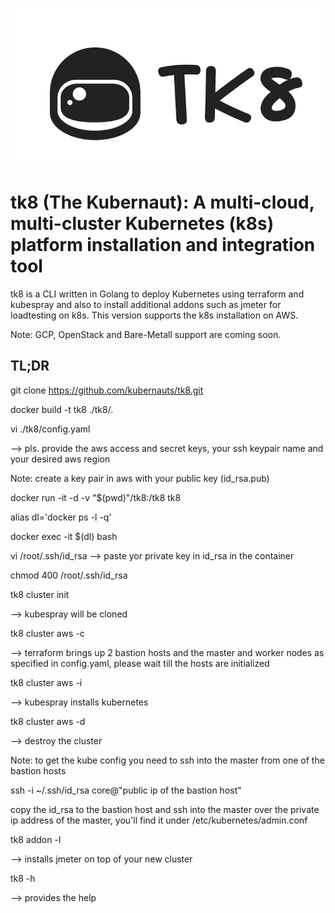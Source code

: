 ![Screenshot](tk8.png)
# tk8 (The Kubernaut): A multi-cloud, multi-cluster Kubernetes (k8s) platform installation and integration tool

tk8 is a CLI written in Golang to deploy Kubernetes using terraform and kubespray and also to install additional addons such as jmeter for loadtesting on k8s.
This version supports the k8s installation on AWS.

Note: GCP, OpenStack and Bare-Metall support are coming soon.

## TL;DR

git clone https://github.com/kubernauts/tk8.git

docker build -t tk8 ./tk8/.

vi ./tk8/config.yaml

--> pls. provide the aws access and secret keys, your ssh keypair name and your desired aws region

Note: create a key pair in aws with your public key (id_rsa.pub)

docker run -it -d -v "$(pwd)"/tk8:/tk8 tk8

alias dl='docker ps -l -q'

docker exec -it $(dl) bash

vi /root/.ssh/id_rsa --> paste yor private key in id_rsa in the container

chmod 400 /root/.ssh/id_rsa

tk8 cluster init

--> kubespray will be cloned

tk8 cluster aws -c

--> terraform brings up 2 bastion hosts and the master and worker nodes as specified in config.yaml, please wait till the hosts are initialized

tk8 cluster aws -i

--> kubespray installs kubernetes

tk8 cluster aws -d

--> destroy the cluster

Note: to get the kube config you need to ssh into the master from one of the bastion hosts 

ssh -i ~/.ssh/id_rsa core@"public ip of the bastion host"

copy the id_rsa to the bastion host and ssh into the master over the private ip address of the master, you'll find it under /etc/kubernetes/admin.conf

tk8 addon -l

--> installs jmeter on top of your new cluster

tk8 -h

--> provides the help


